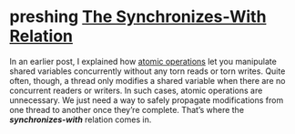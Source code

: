 # preshing [The Synchronizes-With Relation](https://preshing.com/20130823/the-synchronizes-with-relation/)

In an earlier post, I explained how [atomic operations](http://preshing.com/20130618/atomic-vs-non-atomic-operations) let you manipulate shared variables concurrently without any torn reads or torn writes. Quite often, though, a thread only modifies a shared variable when there are no concurrent readers or writers. In such cases, atomic operations are unnecessary. We just need a way to safely propagate modifications from one thread to another once they’re complete. That’s where the ***synchronizes-with*** relation comes in.